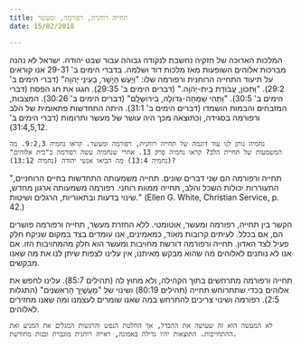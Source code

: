 ```yaml
---
title: תחייה רוחנית, רפורמה, ומעשר
date: 15/02/2018

---
```


המלכות הארוכה של חזקיה נחשבת לנקודה גבוהה עבור שבט יהודה. ישראל לא נהנה מברכות אלוהים השופעות מאז מלכות דוד ושלמה. בדברי הימים ב' 29-31 אנו קוראים על תיעוד התחייה הרוחנית ורפורמה שלו: "וַּיַעַׂש הַּיָׁשָר, ּבְעֵינֵי יְהוָה" (דברי הימים ב' 29:2). "וַּתִּכֹון, עֲבֹודַת ּבֵית-יְהוָה." (דברים הימים ב' 29:35). חגגו את חג הפסח (דברי הימים ב' 30:5). "וַּתְהִי ׂשִמְחָה-גְדֹולָה, ּבִירּוׁשָלִָם" (דברים הימים ב' 30:26). המצבות, המזבחים והבמות הושמדו (דברים הימים ב' 31:1). היתה התחדשות פתאומית של הלב ורפורמה בסגידה, וכתוצאה מכך היה עושר של מעשר ותרומות (דברי הימים ב' 31:4,5,12). 

`נחמיה נותן לנו עוד דוגמה של תחייה רוחנית, רפורמה ומעשר. קראו נחמיה 9:2,3. מה המשמעות של תחיית הלב? קראו נחמיה פרק 13. אחרי שנחמיה עשה רפורמה ב"בית אלוהים" (נחמיה 13:4) מה הביאו אנשי יהודה (נחמיה 13:12)?`

"תחייה ורפורמה הם שני דברים שונים. תחייה משמעותה התחדשות בחיים הרוחניים, התעוררות יכולות השכל והלב, תחייה ממוות רוחני. רפורמה משמעותה ארגון מחדש, שינוי בדעות ובתאוריות, הרגלים ושיטות." (Ellen G. White, Christian Service, p. 42.)

הקשר בין תחייה, רפורמה ומעשר, אוטומטי. ללא החזרת מעשר, תחייה ורפורמה פושרים הם, אם בכלל. לעיתים קרובות מאוד, כמאמינים, אנו עומדים בצד במקום שניקח חלק פעיל לצד האדון. תחייה ורפורמה דורשת מחויבות ומעשר הוא חלק מהמחויבות הזו. אם אנו לא נותנים לאלוהים מה שהוא מבקש מאיתנו, אין עלינו לצפות שיתן לנו את מה שאנו מבקשים. 

תחייה ורפורמה מתרחשים בתוך הקהילה, ולא מחוץ לה (תהילים 85:7). עלינו לחפש את אלוהים בכדי שתתרוחש תחייה (תהילים 80:19) ושינוי של "מַעֲׂשֶיָך הָרִאׁשֹנִים" (התגלות 2:5). רפורמה ושינוי צריכים להתרחש במה שאנו שומרים לעצמנו ומה שאנו מחזירים לאלוהים. 

`לא המעשה הוא זה שעושה את ההבדל, אך החלטת הנפש והרגשות המגלים את המניע ואת ההתחייבות. התוצאות יהיו גדילה באמונה, ראייה רוחנית מוגברת וכנות מחודשת.`